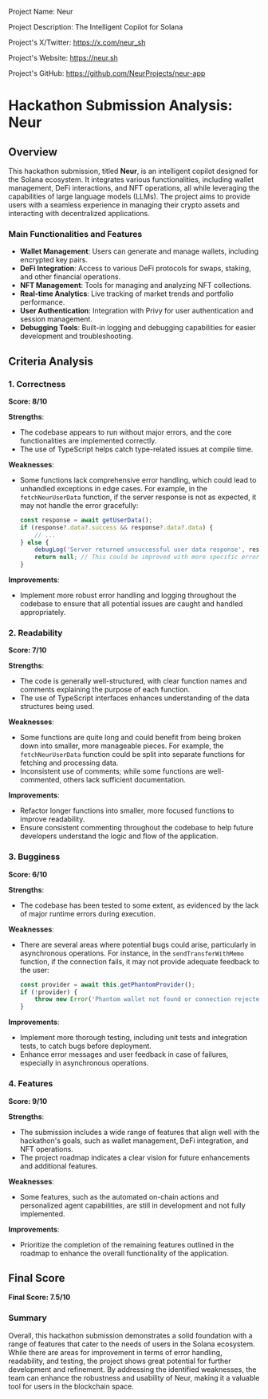 
Project Name: Neur


Project Description: The Intelligent Copilot for Solana


Project's X/Twitter: https://x.com/neur_sh


Project's Website: https://neur.sh


Project's GitHub: https://github.com/NeurProjects/neur-app






# Hackathon Submission Analysis: Neur

## Overview
This hackathon submission, titled **Neur**, is an intelligent copilot designed for the Solana ecosystem. It integrates various functionalities, including wallet management, DeFi interactions, and NFT operations, all while leveraging the capabilities of large language models (LLMs). The project aims to provide users with a seamless experience in managing their crypto assets and interacting with decentralized applications.

### Main Functionalities and Features
- **Wallet Management**: Users can generate and manage wallets, including encrypted key pairs.
- **DeFi Integration**: Access to various DeFi protocols for swaps, staking, and other financial operations.
- **NFT Management**: Tools for managing and analyzing NFT collections.
- **Real-time Analytics**: Live tracking of market trends and portfolio performance.
- **User Authentication**: Integration with Privy for user authentication and session management.
- **Debugging Tools**: Built-in logging and debugging capabilities for easier development and troubleshooting.

## Criteria Analysis

### 1. Correctness
**Score: 8/10**

**Strengths**:
- The codebase appears to run without major errors, and the core functionalities are implemented correctly.
- The use of TypeScript helps catch type-related issues at compile time.

**Weaknesses**:
- Some functions lack comprehensive error handling, which could lead to unhandled exceptions in edge cases. For example, in the `fetchNeurUserData` function, if the server response is not as expected, it may not handle the error gracefully:
  ```typescript
  const response = await getUserData();
  if (response?.data?.success && response?.data?.data) {
      // ...
  } else {
      debugLog('Server returned unsuccessful user data response', response?.data?.error, { module: 'useUser', level: 'error' });
      return null; // This could be improved with more specific error handling.
  }
  ```

**Improvements**:
- Implement more robust error handling and logging throughout the codebase to ensure that all potential issues are caught and handled appropriately.

### 2. Readability
**Score: 7/10**

**Strengths**:
- The code is generally well-structured, with clear function names and comments explaining the purpose of each function.
- The use of TypeScript interfaces enhances understanding of the data structures being used.

**Weaknesses**:
- Some functions are quite long and could benefit from being broken down into smaller, more manageable pieces. For example, the `fetchNeurUserData` function could be split into separate functions for fetching and processing data.
- Inconsistent use of comments; while some functions are well-commented, others lack sufficient documentation.

**Improvements**:
- Refactor longer functions into smaller, more focused functions to improve readability.
- Ensure consistent commenting throughout the codebase to help future developers understand the logic and flow of the application.

### 3. Bugginess
**Score: 6/10**

**Strengths**:
- The codebase has been tested to some extent, as evidenced by the lack of major runtime errors during execution.

**Weaknesses**:
- There are several areas where potential bugs could arise, particularly in asynchronous operations. For instance, in the `sendTransferWithMemo` function, if the connection fails, it may not provide adequate feedback to the user:
  ```typescript
  const provider = await this.getPhantomProvider();
  if (!provider) {
      throw new Error('Phantom wallet not found or connection rejected');
  }
  ```

**Improvements**:
- Implement more thorough testing, including unit tests and integration tests, to catch bugs before deployment.
- Enhance error messages and user feedback in case of failures, especially in asynchronous operations.

### 4. Features
**Score: 9/10**

**Strengths**:
- The submission includes a wide range of features that align well with the hackathon's goals, such as wallet management, DeFi integration, and NFT operations.
- The project roadmap indicates a clear vision for future enhancements and additional features.

**Weaknesses**:
- Some features, such as the automated on-chain actions and personalized agent capabilities, are still in development and not fully implemented.

**Improvements**:
- Prioritize the completion of the remaining features outlined in the roadmap to enhance the overall functionality of the application.

## Final Score
**Final Score: 7.5/10**

### Summary
Overall, this hackathon submission demonstrates a solid foundation with a range of features that cater to the needs of users in the Solana ecosystem. While there are areas for improvement in terms of error handling, readability, and testing, the project shows great potential for further development and refinement. By addressing the identified weaknesses, the team can enhance the robustness and usability of Neur, making it a valuable tool for users in the blockchain space.